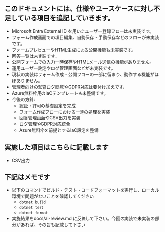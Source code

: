 ## このドキュメントには、仕様やユースケースに対し不足している項目を追記していきます。

- Microsoft Entra External ID を用いたユーザー登録フローは未実装です。
- フォーム作成画面での項目編集、自動保存・手動保存などのフローが未実装です。
- フォームプレビューやHTML生成による公開機能も未実装です。
- 回答一覧は未実装です。
- 公開フォームでの入力一時保存やHTMLメール送信の機能がありません。
- 運用ユーザー設定やログ管理画面などが未実装です。
- 現状の実装はフォーム作成・公開フローの一部に留まり、動作する機能がほぼありません。
- 管理者向けの監査ログ閲覧やGDPR対応は要付け加えです。
- Azure無料枠用のIaCテンプレートも未整備です。
- 今後の方針:
  - 認証・許可の基礎設定を完成
  - フォーム作成フローにおける一連の処理を実装
  - 回答管理画面やCSV出力を実装
  - ログ管理やGDPR対応統合
  - Azure無料枠を前提とするIaC設定を整備

## 実施した項目はこちらに記載します

- CSV出力

## 下記はメモです

- 以下のコマンドでビルド・テスト・コードフォーマットを実行し、ローカル環境で問題がないことを確認してください
    - `dotnet build`
    - `dotnet test`
    - `dotnet format`
- 実施結果をdocs/ai-review.md に反映して下さい。今回の実装で未実装の部分があれば、その旨も記載して下さい

